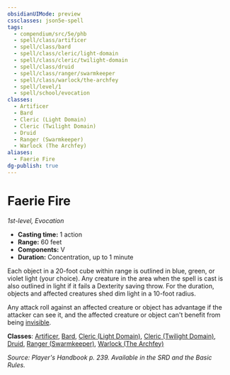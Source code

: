 ```yaml
---
obsidianUIMode: preview
cssclasses: json5e-spell
tags:
  - compendium/src/5e/phb
  - spell/class/artificer
  - spell/class/bard
  - spell/class/cleric/light-domain
  - spell/class/cleric/twilight-domain
  - spell/class/druid
  - spell/class/ranger/swarmkeeper
  - spell/class/warlock/the-archfey
  - spell/level/1
  - spell/school/evocation
classes:
  - Artificer
  - Bard
  - Cleric (Light Domain)
  - Cleric (Twilight Domain)
  - Druid
  - Ranger (Swarmkeeper)
  - Warlock (The Archfey)
aliases:
  - Faerie Fire
dg-publish: true
---
```

# Faerie Fire
*1st-level, Evocation*  

- **Casting time:** 1 action
- **Range:** 60 feet
- **Components:** V
- **Duration:** Concentration, up to 1 minute

Each object in a 20-foot cube within range is outlined in blue, green, or violet light (your choice). Any creature in the area when the spell is cast is also outlined in light if it fails a Dexterity saving throw. For the duration, objects and affected creatures shed dim light in a 10-foot radius.

Any attack roll against an affected creature or object has advantage if the attacker can see it, and the affected creature or object can't benefit from being [invisible](/3-Mechanics/CLI/rules/conditions.md#invisible).

**Classes**: [Artificer](/Admin/CLI/classes/artificer-tce.md), [Bard](/Admin/CLI/classes/bard.md), [Cleric (Light Domain)](/Admin/CLI/classes/cleric-light-domain.md), [Cleric (Twilight Domain)](/Admin/CLI/classes/cleric-twilight-domain-tce.md), [Druid](/Admin/CLI/classes/druid.md), [Ranger (Swarmkeeper)](/Admin/CLI/classes/ranger-swarmkeeper-tce.md), [Warlock (The Archfey)](/Admin/CLI/classes/warlock-the-archfey.md)

*Source: Player's Handbook p. 239. Available in the SRD and the Basic Rules.*